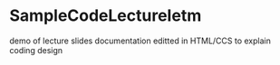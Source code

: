 # SampleCodeLectureIetm
demo of lecture slides documentation editted in HTML/CCS to explain coding design
